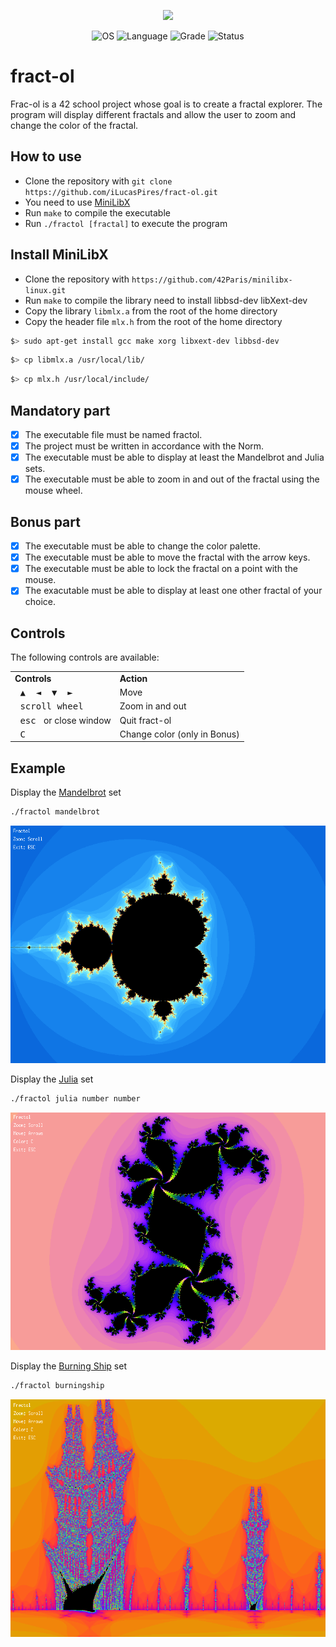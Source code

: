 <p align="center">
    <img src="https://game.42sp.org.br/static/assets/achievements/fract-olm.png">
</p>

<p align="center">
    <img src="https://img.shields.io/badge/OS-Linux-blue" alt="OS">
    <img src="https://img.shields.io/badge/Language-C%20%7C%20C%2B%2B-orange.svg" alt="Language">
    <img src="https://img.shields.io/badge/Grade-125%2F100-brightgreen.svg" alt="Grade">
    <img src="https://img.shields.io/badge/Status-Completed-brightgreen.svg" alt="Status">
</p>

# fract-ol
Frac-ol is a 42 school project whose goal is to create a fractal explorer.
The program will display different fractals and allow the user to zoom and change the color of the fractal.

## How to use

- Clone the repository with `git clone https://github.com/iLucasPires/fract-ol.git`
- You need to use [MiniLibX](https://github.com/42Paris/minilibx-linux)
- Run `make` to compile the executable
- Run `./fractol [fractal]` to execute the program

## Install MiniLibX

- Clone the repository with `https://github.com/42Paris/minilibx-linux.git`
- Run `make` to compile the library need to install libbsd-dev libXext-dev
- Copy the library `libmlx.a` from the root of the home directory
- Copy the header file `mlx.h` from the root of the home directory

```bash
$> sudo apt-get install gcc make xorg libxext-dev libbsd-dev
```

```bash
$> cp libmlx.a /usr/local/lib/
```

```bash
$> cp mlx.h /usr/local/include/
```

## Mandatory part

- [x] The executable file must be named fractol.
- [x] The project must be written in accordance with the Norm.
- [x] The executable must be able to display at least the Mandelbrot and Julia sets.
- [x] The executable must be able to zoom in and out of the fractal using the mouse wheel.

## Bonus part

- [x] The executable must be able to change the color palette.
- [x] The executable must be able to move the fractal with the arrow keys.
- [x] The executable must be able to lock the fractal on a point with the mouse.
- [x] The exacutable must be able to display at least one other fractal of your choice.

## Controls

The following controls are available:

<table>
  <tr><td><strong>Controls</strong></td><td><strong>Action</strong></td></tr>
  <tr><td><kbd>&nbsp;▲&nbsp;</kbd><kbd>&nbsp;◄&nbsp;</kbd><kbd>&nbsp;▼&nbsp;</kbd><kbd>&nbsp;►&nbsp;</kbd></td><td>Move</td></tr>
  <tr><td><kbd>&nbsp;scroll wheel&nbsp;</kbd></td><td>Zoom in and out</td></tr>
  <tr><td><kbd>&nbsp;esc&nbsp;</kbd> or close window</td><td>Quit fract-ol</td></tr>
  <tr><td><kbd>&nbsp;C&nbsp;</kbd></td><td>Change color (only in Bonus)</td></tr>
</table>

## Example

Display the [Mandelbrot](https://en.wikipedia.org/wiki/Mandelbrot_set) set

```bash
./fractol mandelbrot
```

![Example](./img.png)

Display the [Julia](https://en.wikipedia.org/wiki/Julia_set) set

```bash
./fractol julia number number
```

![Example](./img2.png)

Display the [Burning Ship](https://en.wikipedia.org/wiki/Burning_Ship_fractal) set

```bash
./fractol burningship
```

![Example](./img3.png)
